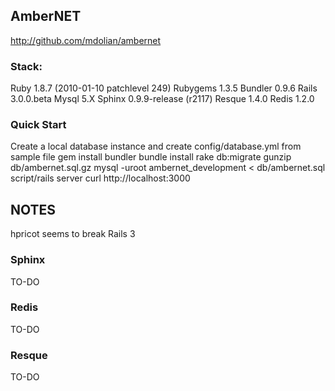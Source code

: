 ## AmberNET 

  http://github.com/mdolian/ambernet

### Stack:

  Ruby 1.8.7 (2010-01-10 patchlevel 249)
  Rubygems 1.3.5
  Bundler 0.9.6
  Rails 3.0.0.beta
  Mysql 5.X
  Sphinx 0.9.9-release (r2117)
  Resque 1.4.0
  Redis 1.2.0

### Quick Start
  Create a local database instance and create config/database.yml from sample file
  gem install bundler
  bundle install
  rake db:migrate
  gunzip db/ambernet.sql.gz
  mysql -uroot ambernet_development < db/ambernet.sql
  script/rails server
  curl http://localhost:3000 

## NOTES

  hpricot seems to break Rails 3

### Sphinx

  TO-DO

### Redis

  TO-DO

### Resque 

  TO-DO
